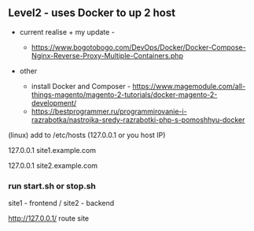 ## Level2 - uses Docker to up 2 host

 - current realise + my update -
   - https://www.bogotobogo.com/DevOps/Docker/Docker-Compose-Nginx-Reverse-Proxy-Multiple-Containers.php

 - other 
   - install Docker and Composer - https://www.magemodule.com/all-things-magento/magento-2-tutorials/docker-magento-2-development/
   - https://bestprogrammer.ru/programmirovanie-i-razrabotka/nastrojka-sredy-razrabotki-php-s-pomoshhyu-docker


(linux) add to /etc/hosts (127.0.0.1 or you host IP)

127.0.0.1 site1.example.com

127.0.0.1 site2.example.com

### run start.sh or stop.sh

site1 - frontend / site2 - backend

http://127.0.0.1/ route site